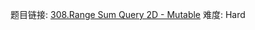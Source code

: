 题目链接: [308.Range Sum Query 2D - Mutable][1]
难度: Hard

[1]: https://leetcode.com/problems/range-sum-query-2d-mutable/
